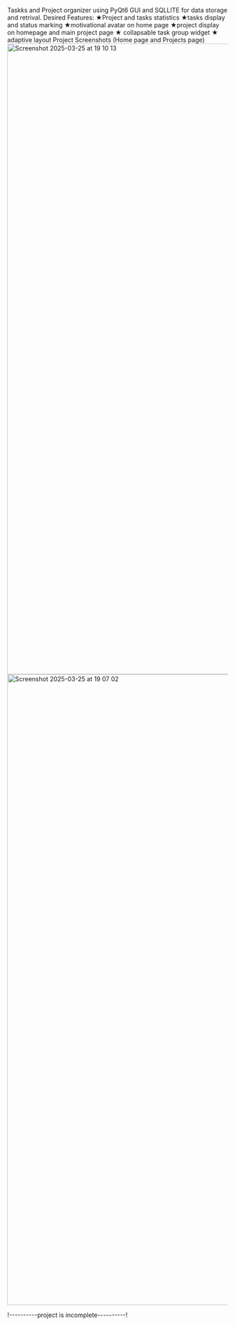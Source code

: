 Taskks and Project organizer using PyQt6 GUI and SQLLITE for data storage and retrival.
Desired Features:
★Project and tasks statistics
★tasks display and status marking
★motivational avatar on home page 
★project display on homepage and main project page
★ collapsable task group widget
★ adaptive layout
Project Screenshots (Home page and Projects page)
<img width="1440" alt="Screenshot 2025-03-25 at 19 10 13" src="https://github.com/user-attachments/assets/2983b1b7-3f40-4be8-b18d-1058522efc4e" />
<img width="1440" alt="Screenshot 2025-03-25 at 19 07 02" src="https://github.com/user-attachments/assets/cfd3711b-c3c4-4b86-b80e-b79b5ad4e484" />



!----------project is incomplete----------!


